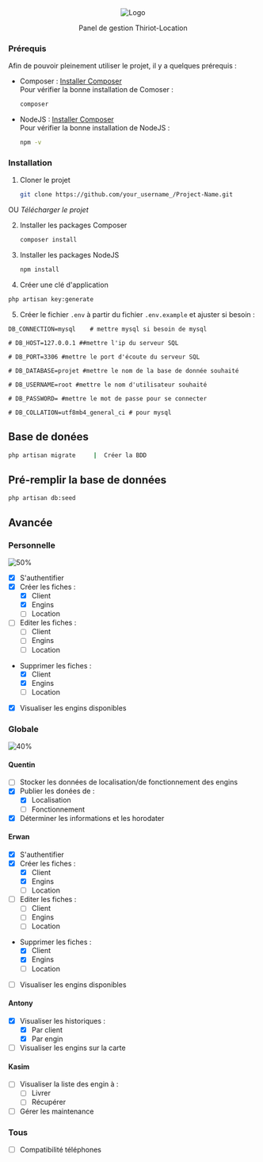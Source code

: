 <a name="readme-top"></a>
<br />
<div align="center">
    <img src="https://thiriot-locations.com/charte/logo.png" alt="Logo">

  <p align="center">
    Panel de gestion Thiriot-Location
  </p>
</div>

### Prérequis

Afin de pouvoir pleinement utiliser le projet, il y a quelques prérequis : 
* Composer : [Installer Composer](https://getcomposer.org/) <br/>
Pour vérifier la bonne installation de Comoser : 
  ```sh
  composer
  ```
* NodeJS : [Installer Composer](https://nodejs.org/en/download) <br/>
Pour vérifier la bonne installation de NodeJS : 
  ```sh
  npm -v
  ```

### Installation

1. Cloner le projet
   ```sh
   git clone https://github.com/your_username_/Project-Name.git
   ```
OU
  *Télécharger le projet*

2. Installer les packages Composer
   ```sh
   composer install
   ```
3. Installer les packages NodeJS
   ```sh
   npm install
   ```
4. Créer une clé d'application 
```bash
php artisan key:generate
```
5. Créer le fichier ```.env``` à partir du fichier ```.env.example``` et ajuster si besoin :
  ```env
  DB_CONNECTION=mysql    # mettre mysql si besoin de mysql 
  
  # DB_HOST=127.0.0.1 ##mettre l'ip du serveur SQL
  
  # DB_PORT=3306 #mettre le port d'écoute du serveur SQL
   
  # DB_DATABASE=projet #mettre le nom de la base de donnée souhaité
  
  # DB_USERNAME=root #mettre le nom d'utilisateur souhaité
  
  # DB_PASSWORD= #mettre le mot de passe pour se connecter
  
  # DB_COLLATION=utf8mb4_general_ci # pour mysql
  ```
## Base de donées

  ```bash
  php artisan migrate     |  Créer la BDD       
  ```

## Pré-remplir la base de données

  ```
  php artisan db:seed
  ```


## Avancée

### Personnelle

![50%](https://progress-bar.dev/50)

- [x] S'authentifier
- [x] Créer les fiches : 
    - [x] Client
    - [x] Engins
    - [ ] Location
- [ ] Editer les fiches : 
    - [ ] Client
    - [ ] Engins
    - [ ] Location
- Supprimer les fiches : 
    - [x] Client
    - [x] Engins
    - [ ] Location
- [x] Visualiser les engins disponibles

### Globale
![40%](https://progress-bar.dev/40)

#### Quentin
- [ ] Stocker les données de localisation/de fonctionnement des engins
- [x] Publier les donées de : 
    - [x] Localisation
    - [ ] Fonctionnement
- [x] Déterminer les informations et les horodater
#### Erwan
- [x] S'authentifier
- [x] Créer les fiches : 
    - [x] Client
    - [x] Engins
    - [ ] Location
- [ ] Editer les fiches : 
    - [ ] Client
    - [ ] Engins
    - [ ] Location
- Supprimer les fiches : 
    - [x] Client
    - [x] Engins
    - [ ] Location
- [ ] Visualiser les engins disponibles
#### Antony
- [x] Visualiser les historiques :
  - [x] Par client
  - [x] Par engin
- [ ] Visualiser les engins sur la carte
#### Kasim
- [ ] Visualiser la liste des engin à :
  - [ ] Livrer
  - [ ] Récupérer
- [ ] Gérer les maintenance
### Tous
- [ ] Compatibilité téléphones